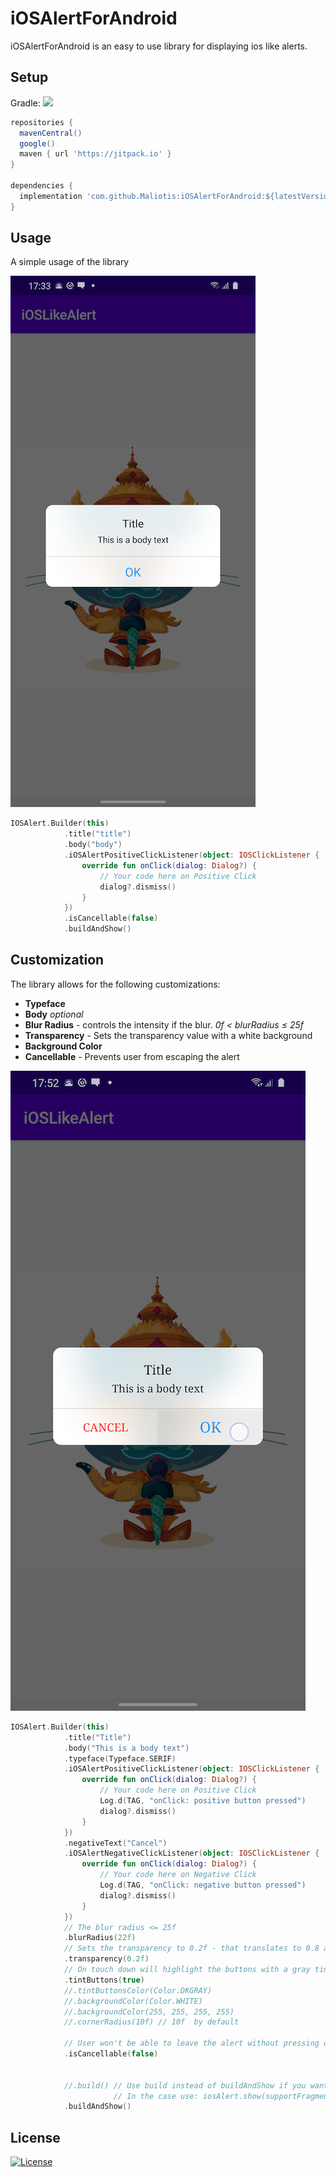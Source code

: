 # iOSAlertForAndroid

iOSAlertForAndroid is an easy to use library for displaying ios like alerts.

## Setup
  
 Gradle:  [![](https://jitpack.io/v/Maliotis/iOSAlertForAndroid.svg)](https://jitpack.io/#Maliotis/iOSAlertForAndroid)

```gradle
repositories {
  mavenCentral()
  google()
  maven { url 'https://jitpack.io' }
}

dependencies {
  implementation 'com.github.Maliotis:iOSAlertForAndroid:${latestVersion}'
}
```

## Usage

A simple usage of the library

![Simple Alert](https://github.com/Maliotis/iOSAlertForAndroid/blob/master/app/src/main/res/drawable/simple_alert.png)

```Kotlin
IOSAlert.Builder(this)
            .title("title")
            .body("body")
            .iOSAlertPositiveClickListener(object: IOSClickListener {
                override fun onClick(dialog: Dialog?) {
                    // Your code here on Positive Click
                    dialog?.dismiss()
                }
            })
            .isCancellable(false)
            .buildAndShow()
```

## Customization

The library allows for the following customizations:
* **Typeface**
* **Body** *optional*
* **Blur Radius** - controls the intensity if the blur. *0f < blurRadius ≤ 25f*
* **Transparency** - Sets the transparency value with a white background
* **Background Color**
* **Cancellable** - Prevents user from escaping the alert


![Custom Alert](https://github.com/Maliotis/iOSAlertForAndroid/blob/master/app/src/main/res/drawable/custom_alert.png)

```Kotlin
IOSAlert.Builder(this)
            .title("Title")
            .body("This is a body text")
            .typeface(Typeface.SERIF)
            .iOSAlertPositiveClickListener(object: IOSClickListener {
                override fun onClick(dialog: Dialog?) {
                    // Your code here on Positive Click
                    Log.d(TAG, "onClick: positive button pressed")
                    dialog?.dismiss()
                }
            })
            .negativeText("Cancel")
            .iOSAlertNegativeClickListener(object: IOSClickListener {
                override fun onClick(dialog: Dialog?) {
                    // Your code here on Negative Click
                    Log.d(TAG, "onClick: negative button pressed")
                    dialog?.dismiss()
                }
            })
            // The blur radius <= 25f
            .blurRadius(22f)
            // Sets the transparency to 0.2f - that translates to 0.8 alpha value
            .transparency(0.2f)
            // On touch down will highlight the buttons with a gray tint
            .tintButtons(true)
            //.tintButtonsColor(Color.DKGRAY)
            //.backgroundColor(Color.WHITE)
            //.backgroundColor(255, 255, 255, 255)
            //.cornerRadius(10f) // 10f  by default

            // User won't be able to leave the alert without pressing one of the buttons
            .isCancellable(false)


            //.build() // Use build instead of buildAndShow if you want to show the alert yourself
                       // In the case use: iosAlert.show(supportFragmentManager, "tag")
            .buildAndShow()
```



## License
[![License](https://img.shields.io/badge/License-Apache%202.0-blue.svg)](https://opensource.org/licenses/Apache-2.0)
